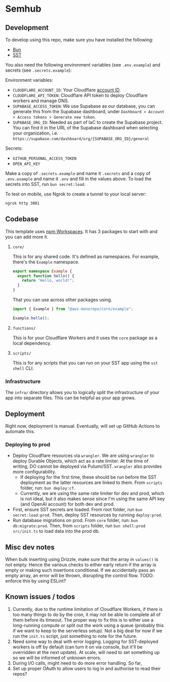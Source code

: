 # Semhub

## Development

To develop using this repo, make sure you have installed the following:

- [Bun](https://bun.sh/docs/installation)
- [SST](https://github.com/sst/ion)

You also need the following environment variables (see `.env.example`) and secrets (see `.secrets.example`):

Environment variables:

- `CLOUDFLARE_ACCOUNT_ID`: Your Cloudflare [account ID](https://developers.cloudflare.com/fundamentals/setup/find-account-and-zone-ids/).
- `CLOUDFLARE_API_TOKEN`: Cloudflare API token to deploy Cloudflare workers and manage DNS.
- `SUPABASE_ACCESS_TOKEN`: We use Supabase as our database, you can generate this from the Supabase dashboard, under `Dashboard > Account > Access tokens > Generate new token`.
- `SUPABASE_ORG_ID`: Needed as part of IaC to create the Supabase project. You can find it in the URL of the Supabase dashboard when selecting your organization, i.e. `https://supabase.com/dashboard/org/{SUPABASE_ORG_ID}/general`

Secrets:

- `GITHUB_PERSONAL_ACCESS_TOKEN`
- `OPEN_API_KEY`

Make a copy of `.secrets.example` and name it `.secrets` and a copy of `.env.example` and name it `.env` and fill in the values above. To load the secrets into SST, run `bun secret:load`.

To test on mobile, use Ngrok to create a tunnel to your local server:

```zsh
ngrok http 3001
```

## Codebase

This template uses
[npm Workspaces](https://docs.npmjs.com/cli/v8/using-npm/workspaces). It has 3
packages to start with and you can add more it.

1. `core/`

   This is for any shared code. It's defined as namespaces. For example, there's
   the `Example` namespace.

   ```ts
   export namespace Example {
     export function hello() {
       return "Hello, world!";
     }
   }
   ```

   That you can use across other packages using.

   ```ts
   import { Example } from "@aws-monorepo/core/example";

   Example.hello();
   ```

2. `functions/`

   This is for your Cloudflare Workers and it uses the `core` package as a local
   dependency.

3. `scripts/`

   This is for any scripts that you can run on your SST app using the
   `sst shell` CLI.

### Infrastructure

The `infra/` directory allows you to logically split the infrastructure of your
app into separate files. This can be helpful as your app grows.

## Deployment

Right now, deployment is manual. Eventually, will set up GitHub Actions to automate this.

### Deploying to prod

- Deploy Cloudflare resources via `wrangler`. We are using `wrangler` to deploy Durable Objects, which act as a rate limiter. At the time of writing, DO cannot be deployed via Pulumi/SST. `wrangler` also provides more configurability.
  - If deploying for the first time, these should be run before the SST deployment as the latter resources are linked to them. From `scripts` folder, run: `bun deploy:cf`.
  - Currently, we are using the same rate limiter for dev and prod, which is not ideal, but it also makes sense since I'm using the same API key (and OpenAI account) for both dev and prod.
- First, ensure SST secrets are loaded. From root folder, run `bun secret:load:prod`. Then, deploy SST resources by running `deploy:prod`.
- Run database migrations on prod. From `core` folder, run: `bun db:migrate:prod`. Then, from `scripts` folder, run `bun shell:prod src/init.ts` to load data into the prod db.

## Misc dev notes

When bulk inserting using Drizzle, make sure that the array in `values()` is not empty. Hence the various checks to either early return if the array is empty or making such insertions conditional. If we accidentally pass an empty array, an error will be thrown, disrupting the control flow. TODO: enforce this by using ESLint?

## Known issues / todos

1. Currently, due to the runtime limitation of Cloudflare Workers, if there is too many things to do by the cron, it may not be able to complete all of them before its timeout. The proper way to fix this is to either use a long-running compute or split out the work using a queue (probably this if we want to keep to the serverless setup). Not a big deal for now if we run the `init.ts` script, just something to note for the future.
2. Need some way to deal with error logging. Logging for SST-deployed workers is off by default (can turn it on via console, but it'll be overridden at the next update). At scale, will need to set something up so we will be informed of unknown errors.
3. During I/O calls, might need to do more error handling. So far,
4. Set up proper OAuth to allow users to log in and authorise to read their repos?

